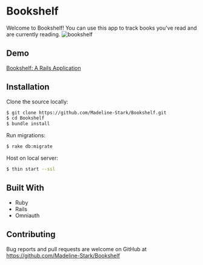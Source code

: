 # Bookshelf

Welcome to Bookshelf! You can use this app to track books you've read and are currently reading.
![bookshelf](https://i.imgur.com/lslzjUa.png)

## Demo

[Bookshelf: A Rails Application](https://youtu.be/kgZhVZxqOsc)

## Installation

Clone the source locally:

```sh
$ git clone https://github.com/Madeline-Stark/Bookshelf.git
$ cd Bookshelf
$ bundle install
```
Run migrations:
```sh
$ rake db:migrate
```
Host on local server:
```sh
$ thin start --ssl
```

## Built With

* Ruby
* Rails
* Omniauth

## Contributing

Bug reports and pull requests are welcome on GitHub at https://github.com/Madeline-Stark/Bookshelf


